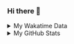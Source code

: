 ### Hi there 👋

<!--
**cdfmlr/cdfmlr** is a ✨ _special_ ✨ repository because its `README.md` (this file) appears on your GitHub profile.

Here are some ideas to get you started:

- 🔭 I’m currently working on ...
- 🌱 I’m currently learning ...
- 👯 I’m looking to collaborate on ...
- 🤔 I’m looking for help with ...
- 💬 Ask me about ...
- 📫 How to reach me: ...
- 😄 Pronouns: ...
- ⚡ Fun fact: ...
-->

<details>

<summary>My Wakatime Data</summary>

<!--START_SECTION:waka-->
![Profile Views](http://img.shields.io/badge/Profile%20Views-0-blue)

![Lines of code](https://img.shields.io/badge/From%20Hello%20World%20I've%20written-5.1%20million%20Lines%20of%20code-blue)

**🐱 My GitHub Data** 

> 🏆 422 Contributions in year 2020
 > 
> 📦 Used 76.2 kB in GitHub's Storage 
 > 
> 🚫 Not opted to Hire
 > 
> 📜 25 Public Repositories 
 > 
> 🔑 2 Owned Private Repositories 

**I'm an early 🐤** 

```text
🌞 Morning    130 commits    █████░░░░░░░░░░░░░░░░░░░░   19.94% 
🌆 Daytime    244 commits    █████████░░░░░░░░░░░░░░░░   37.42% 
🌃 Evening    265 commits    ██████████░░░░░░░░░░░░░░░   40.64% 
🌙 Night      13 commits     ░░░░░░░░░░░░░░░░░░░░░░░░░   1.99%

```
📅 **I'm Most Productive on Tuesdays** 

```text
Monday       74 commits     ██░░░░░░░░░░░░░░░░░░░░░░░   11.35% 
Tuesday      129 commits    █████░░░░░░░░░░░░░░░░░░░░   19.79% 
Wednesday    102 commits    ████░░░░░░░░░░░░░░░░░░░░░   15.64% 
Thursday     86 commits     ███░░░░░░░░░░░░░░░░░░░░░░   13.19% 
Friday       83 commits     ███░░░░░░░░░░░░░░░░░░░░░░   12.73% 
Saturday     89 commits     ███░░░░░░░░░░░░░░░░░░░░░░   13.65% 
Sunday       89 commits     ███░░░░░░░░░░░░░░░░░░░░░░   13.65%

```


📊 **This week I spent my time on** 

```text
⌚︎ Timezone: Asia/Shanghai

```

**I mostly code in Python** 

```text
Python                   6 repos             ██████░░░░░░░░░░░░░░░░░░░   26.09% 
Go                       5 repos             █████░░░░░░░░░░░░░░░░░░░░   21.74% 
Java                     3 repos             ███░░░░░░░░░░░░░░░░░░░░░░   13.04% 
HTML                     2 repos             ██░░░░░░░░░░░░░░░░░░░░░░░   8.7% 
C#                       2 repos             ██░░░░░░░░░░░░░░░░░░░░░░░   8.7%

```


**Timeline**

![Chart not found](https://github.com/cdfmlr/cdfmlr/blob/master/charts/bar_graph.png) 


<!--END_SECTION:waka-->

</details>

<details>
 
 <summary>My GitHub Stats</summary>

[![CDFMLR's github stats](https://github-readme-stats.vercel.app/api?username=cdfmlr&count_private=true&show_icons=true)](https://github.com/anuraghazra/github-readme-stats)

</details>

